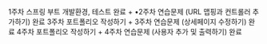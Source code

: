 1주차 스프링 부트 개발환경, 테스트 완료 + •2주차 연습문제 (URL 맵핑과 컨트롤러 추가하기) 완료
3주차 포트폴리오 작성하기 + 3주차 연습문제 (상세페이지 수정하기) 완료
4주차 포트폴리오 작성하기 + 4주차 연습문제 (사용자 추가 및 출력하기) 완료
